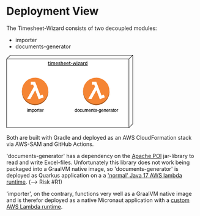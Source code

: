 # Deployment View

The Timesheet-Wizard consists of two decoupled modules:

- importer
- documents-generator

![Deployment](assets/deployment.drawio.png "Deployment")

Both are built with Gradle and deployed as an AWS CloudFormation stack via AWS-SAM and GitHub Actions.

'documents-generator' has a dependency on the [Apache POI](https://poi.apache.org/) jar-library to read and write
Excel-files. Unfortunately this library does not work being packaged into a GraalVM native image, so 'documents-generator' is
deployed as Quarkus application on a
a ['normal' Java 17 AWS lambda runtime](https://docs.aws.amazon.com/lambda/latest/dg/lambda-java.html). (--> Risk #R1)

'importer', on the contrary, functions very well as a GraalVM native image and is therefor deployed as a native
Micronaut application with
a [custom AWS Lambda runtime](https://docs.aws.amazon.com/lambda/latest/dg/runtimes-custom.html). 

